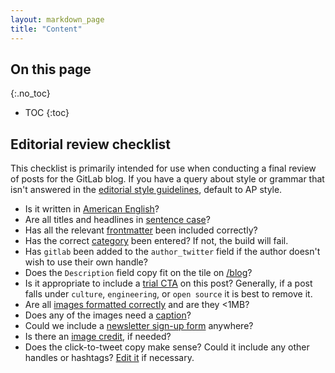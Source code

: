 ```yaml
---
layout: markdown_page
title: "Content"
---
```


## On this page
{:.no_toc}

- TOC
{:toc}

## Editorial review checklist

This checklist is primarily intended for use when conducting a final review of posts for the GitLab blog. If you have a query about style or grammar that isn't answered in the [editorial style guidelines](https://github.com/isamu-isozaki/teamai_test/tree/master/marketing/corporate-marketing/#general-editorial-style-guidelines/index.html.md), default to AP style.

- Is it written in [American English](https://github.com/isamu-isozaki/teamai_test/tree/master/marketing/corporate-marketing/#appendix-b-uk-vs-american-english/index.html.md)?
- Are all titles and headlines in [sentence case](https://github.com/isamu-isozaki/teamai_test/tree/master/marketing/corporate-marketing/#capitalization/index.html.md)?
- Has all the relevant [frontmatter](https://github.com/isamu-isozaki/teamai_test/tree/master/marketing/blog/#frontmatter/index.html.md) been included correctly?
- Has the correct [category](https://github.com/isamu-isozaki/teamai_test/tree/master/marketing/blog/#categories/index.html.md) been entered? If not, the build will fail.
- Has `gitlab` been added to the `author_twitter` field if the author doesn't wish to use their own handle?
- Does the `Description` field copy fit on the tile on [/blog](/blog/index.html.md)?
- Is it appropriate to include a [trial CTA](https://github.com/isamu-isozaki/teamai_test/tree/master/marketing/blog/#ee-trial-banner/index.html.md) on this post? Generally, if a post falls under `culture`, `engineering`, or `open source` it is best to remove it.
- Are all [images formatted correctly](https://github.com/isamu-isozaki/teamai_test/tree/master/marketing/blog/#adding-inline-images/index.html.md) and are they <1MB?
- Does any of the images need a [caption](https://github.com/isamu-isozaki/teamai_test/tree/master/marketing/blog/#image-captions/index.html.md)?
- Could we include a [newsletter sign-up form](https://github.com/isamu-isozaki/teamai_test/tree/master/marketing/blog/#newsletter-sign-up-form/index.html.md) anywhere?
- Is there an [image credit](https://github.com/isamu-isozaki/teamai_test/tree/master/marketing/blog/#cover-image-1/index.html.md), if needed?
- Does the click-to-tweet copy make sense? Could it include any other handles or hashtags? [Edit it](https://github.com/isamu-isozaki/teamai_test/tree/master/marketing/blog/#twitter-text/index.html.md) if necessary.
